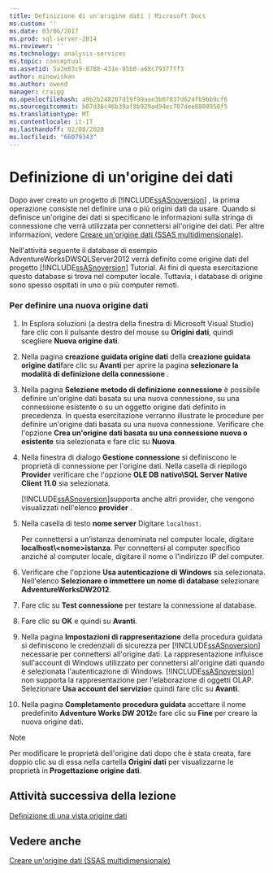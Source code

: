 ```yaml
---
title: Definizione di un'origine dati | Microsoft Docs
ms.custom: ''
ms.date: 03/06/2017
ms.prod: sql-server-2014
ms.reviewer: ''
ms.technology: analysis-services
ms.topic: conceptual
ms.assetid: 5a3e83c9-8788-431e-85b0-a68c79377ff3
author: minewiskan
ms.author: owend
manager: craigg
ms.openlocfilehash: a9b2b248207d19f99aae3b07837d624fb9bb9cf6
ms.sourcegitcommit: b87d36c46b39af8b929ad94ec707dee8800950f5
ms.translationtype: MT
ms.contentlocale: it-IT
ms.lasthandoff: 02/08/2020
ms.locfileid: "66079343"
---
```

# <a name="defining-a-data-source"></a>Definizione di un'origine dei dati
  Dopo aver creato un progetto di [!INCLUDE[ssASnoversion](../includes/ssasnoversion-md.md)] , la prima operazione consiste nel definire una o più origini dati da usare. Quando si definisce un'origine dei dati si specificano le informazioni sulla stringa di connessione che verrà utilizzata per connettersi all'origine dei dati. Per altre informazioni, vedere [Creare un'origine dati &#40;SSAS multidimensionale&#41;](multidimensional-models/create-a-data-source-ssas-multidimensional.md).  
  
 Nell'attività seguente il database di esempio AdventureWorksDWSQLServer2012 verrà definito come origine dati del progetto [!INCLUDE[ssASnoversion](../includes/ssasnoversion-md.md)] Tutorial. Ai fini di questa esercitazione questo database si trova nel computer locale. Tuttavia, i database di origine sono spesso ospitati in uno o più computer remoti.  
  
### <a name="to-define-a-new-data-source"></a>Per definire una nuova origine dati  
  
1.  In Esplora soluzioni (a destra della finestra di Microsoft Visual Studio) fare clic con il pulsante destro del mouse su **Origini dati**, quindi scegliere **Nuova origine dati**.  
  
2.  Nella pagina **creazione guidata origine dati** della **creazione guidata origine dati**fare clic su **Avanti** per aprire la pagina **selezionare la modalità di definizione della connessione** .  
  
3.  Nella pagina **Selezione metodo di definizione connessione** è possibile definire un'origine dati basata su una nuova connessione, su una connessione esistente o su un oggetto origine dati definito in precedenza. In questa esercitazione verranno illustrate le procedure per definire un'origine dati basata su una nuova connessione. Verificare che l'opzione **Crea un'origine dati basata su una connessione nuova o esistente** sia selezionata e fare clic su **Nuova**.  
  
4.  Nella finestra di dialogo **Gestione connessione** si definiscono le proprietà di connessione per l'origine dati. Nella casella di riepilogo **Provider** verificare che l'opzione **OLE DB nativo\SQL Server Native Client 11.0** sia selezionata.  
  
     [!INCLUDE[ssASnoversion](../includes/ssasnoversion-md.md)]supporta anche altri provider, che vengono visualizzati nell'elenco **provider** .  
  
5.  Nella casella di testo **nome server** Digitare `localhost`.  
  
     Per connettersi a un'istanza denominata nel computer locale, digitare **localhost\\<nome\>istanza**. Per connettersi al computer specifico anziché al computer locale, digitare il nome o l'indirizzo IP del computer.  
  
6.  Verificare che l'opzione **Usa autenticazione di Windows** sia selezionata. Nell'elenco **Selezionare o immettere un nome di database** selezionare **AdventureWorksDW2012**.  
  
7.  Fare clic su **Test connessione** per testare la connessione al database.  
  
8.  Fare clic su **OK** e quindi su **Avanti**.  
  
9. Nella pagina **Impostazioni di rappresentazione** della procedura guidata si definiscono le credenziali di sicurezza per [!INCLUDE[ssASnoversion](../includes/ssasnoversion-md.md)] necessarie per connettersi all'origine dati. La rappresentazione influisce sull'account di Windows utilizzato per connettersi all'origine dati quando è selezionata l'autenticazione di Windows. 
  [!INCLUDE[ssASnoversion](../includes/ssasnoversion-md.md)] non supporta la rappresentazione per l'elaborazione di oggetti OLAP. Selezionare **Usa account del servizio**e quindi fare clic su **Avanti**.  
  
10. Nella pagina **Completamento procedura guidata** accettare il nome predefinito **Adventure Works DW 2012**e fare clic su **Fine** per creare la nuova origine dati.  
  
> [!NOTE]  
>  Per modificare le proprietà dell'origine dati dopo che è stata creata, fare doppio clic su di essa nella cartella **Origini dati** per visualizzarne le proprietà in **Progettazione origine dati**.  
  
## <a name="next-task-in-lesson"></a>Attività successiva della lezione  
 [Definizione di una vista origine dati](lesson-1-3-defining-a-data-source-view.md)  
  
## <a name="see-also"></a>Vedere anche  
 [Creare un'origine dati &#40;SSAS multidimensionale&#41;](multidimensional-models/create-a-data-source-ssas-multidimensional.md)  
  
  
